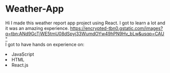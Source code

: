 # Weather-App
Hi I made this weather report app project using React. 
I got to learn a lot and it was an amazing experience.
<https://encrypted-tbn0.gstatic.com/images?q=tbn:ANd9GcTjWE5tmU08dSpyj33WumdOYw49hPN9Hv_bLw&usqp=CAU">
<br>I got to have hands on experience on:
<li>JavaScript
<li>HTML
<li>React.js
</br>


